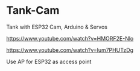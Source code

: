 # Tank-Cam
Tank with ESP32 Cam, Arduino &amp; Servos

https://www.youtube.com/watch?v=HMORF2E-Nlo

https://www.youtube.com/watch?v=lum7PHUTzDg


Use AP for ESP32 as access point
